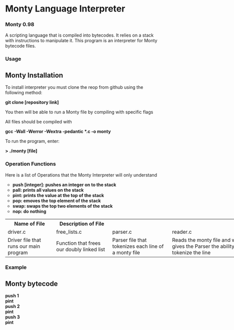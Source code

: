 <h1> Monty Language Interpreter </h1>

<h3> Monty 0.98 </h3>
<p> A scripting language that is compiled into bytecodes. It relies on a stack with instructions to manipulate it. This program is an interpreter for Monty bytecode files. <p>

<h3> Usage </h3>

<h2> Monty Installation </h2>
<p> To install interpreter you must clone the reop from github using the following method: </p>
<strong> git clone [repository link] </strong>
<p> You then will be able to run a Monty file by compiling with specific flags </p>

<p> All files should be compiled with <p> <strong> gcc -Wall -Werror -Wextra -pedantic *.c -o monty </strong>
<p> To run the program, enter: </p> <strong> > ./monty [file] </strong>

<h3> Operation Functions </h3>
<p> Here is a list of Operations that the Monty Interpreter will only understand </p>
<ul style="list-style-type:circle;">
  <li> <strong> push [integer]: <strong> pushes an integer on to the stack </li>
  <li> <strong> pall: <strong> prints all values on the stack </li>
  <li> <strong> pint: <strong> prints the value at the top of the stack </li>
  <li> <strong> pop: <strong> emoves the top element of the stack </li>
  <li> <strong> swap: <srtong> swaps the top two elements of the stack </li>
  <li> <strong> nop: <strong> do nothing </li>

</ul>



<table style="width:200%">
  <tr>
    <th> Name of File </th>
    <th> Description of File </th>
  </tr>
  <tr>
    <td> driver.c </td>
    <td> free_lists.c </td>
    <td> parser.c </td>
    <td> reader.c </td>
    <td> monty.h </td>
  </tr>
  <tr>
    <td> Driver file that runs our main program </td>
    <td> Function that frees our doubly linked list </td>
    <td> Parser file that tokenizes each line of a monty file </td>
    <td> Reads the monty file and what gives the Parser the ability tokenize the line </td>
    <td> Header file that holds our prototypes along with other libraries </td>
  </tr>
</table>


<h3> Example </h3>

<h2> Monty bytecode </h2>
<strong> push 1 </strong>
<br> <strong> pint </strong>
<br> <strong> push 2 </strong>
<br> <strong> pint </strong>
<br> <strong> push 3 </strong>
<br> <strong> pint </strong>